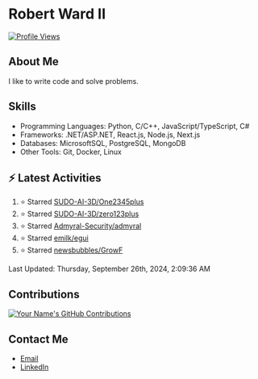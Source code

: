 
# Robert Ward II

[![Profile Views](https://komarev.com/ghpvc/?username=Robert-W-Ward)](https://github.com/Robert-W-Ward)

## About Me
I like to write code and solve problems.

## Skills
- Programming Languages: Python, C/C++, JavaScript/TypeScript, C#
- Frameworks: .NET/ASP.NET, React.js, Node.js, Next.js
- Databases: MicrosoftSQL, PostgreSQL, MongoDB
- Other Tools: Git, Docker, Linux

## :zap: Latest Activities
<!--RECENT_ACTIVITY:start-->
1. ⭐ Starred [SUDO-AI-3D/One2345plus](https://github.com/SUDO-AI-3D/One2345plus)
2. ⭐ Starred [SUDO-AI-3D/zero123plus](https://github.com/SUDO-AI-3D/zero123plus)
3. ⭐ Starred [Admyral-Security/admyral](https://github.com/Admyral-Security/admyral)
4. ⭐ Starred [emilk/egui](https://github.com/emilk/egui)
5. ⭐ Starred [newsbubbles/GrowF](https://github.com/newsbubbles/GrowF)
<!--RECENT_ACTIVITY:end-->

<!--RECENT_ACTIVITY:last_update-->
Last Updated: Thursday, September 26th, 2024, 2:09:36 AM
<!--RECENT_ACTIVITY:last_update_end-->

<!--END_SECTIN:activity-->
## Contributions
[![Your Name's GitHub Contributions](https://github-readme-streak-stats.herokuapp.com/?user=Robert-W-Ward&theme=radical)](https://github.com/your-username)

## Contact Me
- [Email](mailto:robertwesleyward2019@gmail.com)
- [LinkedIn](https://linkedin.com/in/https://www.linkedin.com/in/robert-ward-ii/)
